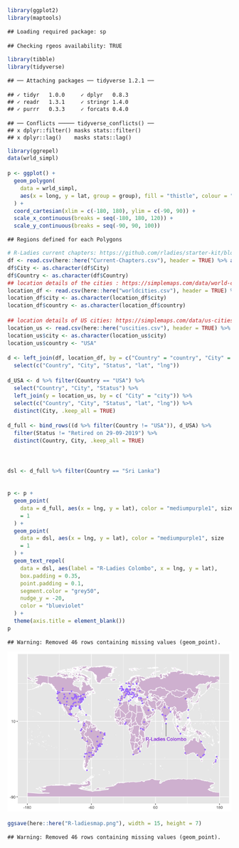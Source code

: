 ``` r
library(ggplot2)
library(maptools)
```

    ## Loading required package: sp

    ## Checking rgeos availability: TRUE

``` r
library(tibble)
library(tidyverse)
```

    ## ── Attaching packages ── tidyverse 1.2.1 ──

    ## ✓ tidyr   1.0.0     ✓ dplyr   0.8.3
    ## ✓ readr   1.3.1     ✓ stringr 1.4.0
    ## ✓ purrr   0.3.3     ✓ forcats 0.4.0

    ## ── Conflicts ───── tidyverse_conflicts() ──
    ## x dplyr::filter() masks stats::filter()
    ## x dplyr::lag()    masks stats::lag()

``` r
library(ggrepel)
data(wrld_simpl)

p <- ggplot() +
  geom_polygon(
    data = wrld_simpl,
    aes(x = long, y = lat, group = group), fill = "thistle", colour = "white"
  ) +
  coord_cartesian(xlim = c(-180, 180), ylim = c(-90, 90)) +
  scale_x_continuous(breaks = seq(-180, 180, 120)) +
  scale_y_continuous(breaks = seq(-90, 90, 100))
```

    ## Regions defined for each Polygons

``` r
# R-Ladies current chapters: https://github.com/rladies/starter-kit/blob/master/Current-Chapters.csv
df <- read.csv(here::here("Current-Chapters.csv"), header = TRUE) %>% as_tibble()
df$City <- as.character(df$City)
df$Country <- as.character(df$Country)
## location details of the cities : https://simplemaps.com/data/world-cities
location_df <- read.csv(here::here("worldcities.csv"), header = TRUE) %>% as_tibble()
location_df$city <- as.character(location_df$city)
location_df$country <- as.character(location_df$country)

## location details of US cities: https://simplemaps.com/data/us-cities
location_us <- read.csv(here::here("uscities.csv"), header = TRUE) %>% as_tibble()
location_us$city <- as.character(location_us$city)
location_us$country <- "USA"

d <- left_join(df, location_df, by = c("Country" = "country", "City" = "city")) %>%
  select(c("Country", "City", "Status", "lat", "lng"))

d_USA <- d %>% filter(Country == "USA") %>% 
  select("Country", "City", "Status") %>%
  left_join(y = location_us, by = c( "City" = "city")) %>%
  select(c("Country", "City", "Status", "lat", "lng")) %>%
  distinct(City, .keep_all = TRUE)

d_full <- bind_rows((d %>% filter(Country != "USA")), d_USA) %>% 
  filter(Status != "Retired on 29-09-2019") %>%
  distinct(Country, City, .keep_all = TRUE)



dsl <- d_full %>% filter(Country == "Sri Lanka")


p <- p +
  geom_point(
    data = d_full, aes(x = lng, y = lat), color = "mediumpurple1", size
    = 1
  ) +
  geom_point(
    data = dsl, aes(x = lng, y = lat), color = "mediumpurple1", size
    = 1
  ) +
  geom_text_repel(
    data = dsl, aes(label = "R-Ladies Colombo", x = lng, y = lat),
    box.padding = 0.35,
    point.padding = 0.1,
    segment.color = "grey50",
    nudge_y = -20,
    color = "blueviolet"
  ) +
  theme(axis.title = element_blank()) 
p
```

    ## Warning: Removed 46 rows containing missing values (geom_point).

![](README_files/figure-markdown_github/unnamed-chunk-1-1.png)

``` r
ggsave(here::here("R-ladiesmap.png"), width = 15, height = 7)
```

    ## Warning: Removed 46 rows containing missing values (geom_point).
